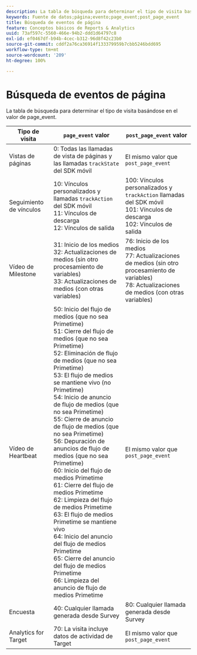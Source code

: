 ```yaml
---
description: La tabla de búsqueda para determinar el tipo de visita basándose en el valor de page_event.
keywords: Fuente de datos;página;evento;page_event;post_page_event
title: Búsqueda de eventos de página
feature: Conceptos básicos de Reports & Analytics
uuid: 73af597c-5560-466e-94b2-ddd1d64797c8
exl-id: ef0467df-b94b-4cec-b312-96d8f42c23b0
source-git-commit: cddf2a76ca36914f133379959b7cbb5246bdd695
workflow-type: tm+mt
source-wordcount: '209'
ht-degree: 100%

---
```


# Búsqueda de eventos de página

La tabla de búsqueda para determinar el tipo de visita basándose en el valor de page_event.

| Tipo de visita | `page_event` valor | `post_page_event` valor |
| --- | --- | --- |
| Vistas de páginas | 0: Todas las llamadas de vista de páginas y las llamadas `trackState` del SDK móvil | El mismo valor que `post_page_event` |
| Seguimiento de vínculos | 10: Vínculos personalizados y llamadas `trackAction` del SDK móvil<br>11: Vínculos de descarga<br>12: Vínculos de salida | 100: Vínculos personalizados y `trackAction` llamadas del SDK móvil<br>101: Vínculos de descarga <br>102: Vínculos de salida |
| Vídeo de Milestone | 31: Inicio de los medios<br>32: Actualizaciones de medios (sin otro procesamiento de variables)<br>33: Actualizaciones de medios (con otras variables) | 76: Inicio de los medios<br>77: Actualizaciones de medios (sin otro procesamiento de variables)<br>78: Actualizaciones de medios (con otras variables) |
| Vídeo de Heartbeat | 50: Inicio del flujo de medios (que no sea Primetime)<br>51: Cierre del flujo de medios (que no sea Primetime)<br>52: Eliminación de flujo de medios (que no sea Primetime)<br>53: El flujo de medios se mantiene vivo (no Primetime)<br>54: Inicio de anuncio de flujo de medios (que no sea Primetime)<br>55: Cierre de anuncio de flujo de medios (que no sea Primetime)<br>56: Depuración de anuncios de flujo de medios (que no sea Primetime)<br>60: Inicio del flujo de medios Primetime<br>61: Cierre del flujo de medios Primetime<br>62: Limpieza del flujo de medios Primetime<br>63: El flujo de medios Primetime se mantiene vivo<br>64: Inicio del anuncio del flujo de medios Primetime<br>65: Cierre del anuncio del flujo de medios Primetime<br>66: Limpieza del anuncio de flujo de medios Primetime | El mismo valor que `post_page_event` |
| Encuesta | 40: Cualquier llamada generada desde Survey | 80: Cualquier llamada generada desde Survey |
| Analytics for Target | 70: La visita incluye datos de actividad de Target | El mismo valor que `post_page_event` |
